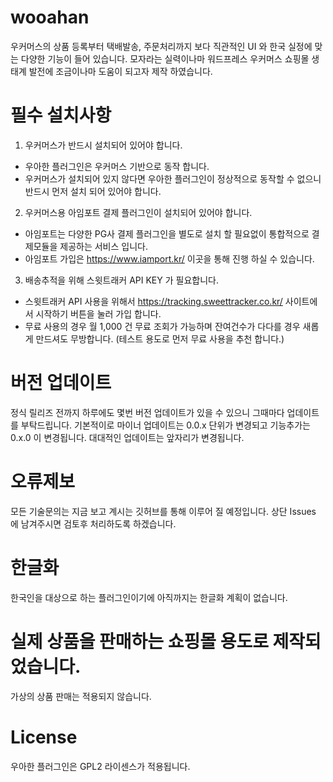 # wooahan

우커머스의 상품 등록부터 택배발송, 주문처리까지 보다 직관적인 UI 와 한국 실정에 맞는 다양한 기능이 들어 있습니다.
모자라는 실력이나마 워드프레스 우커머스 쇼핑몰 생태계 발전에 조금이나마 도움이 되고자 제작 하였습니다.

# 필수 설치사항

1. 우커머스가 반드시 설치되어 있어야 합니다.
  - 우아한 플러그인은 우커머스 기반으로 동작 합니다.
  - 우커머스가 설치되어 있지 않다면 우아한 플러그인이 정상적으로 동작할 수 없으니 반드시 먼저 설치 되어 있어야 합니다.
  
2. 우커머스용 아임포트 결제 플러그인이 설치되어 있어야 합니다.
  - 아임포트는 다양한 PG사 결제 플러그인을 별도로 설치 할 필요없이 통합적으로 결제모듈을 제공하는 서비스 입니다.
  - 아임포트 가입은 https://www.iamport.kr/ 이곳을 통해 진행 하실 수 있습니다.
  
3. 배송추적을 위해 스윗트래커 API KEY 가 필요합니다.
  - 스윗트래커 API 사용을 위해서 https://tracking.sweettracker.co.kr/ 사이트에서 시작하기 버튼을 눌러 가입 합니다.
  - 무료 사용의 경우 월 1,000 건 무료 조회가 가능하며 잔여건수가 다다를 경우 새롭게 만드셔도 무방합니다. (테스트 용도로 먼저 무료 사용을 추천 합니다.)

# 버전 업데이트

정식 릴리즈 전까지 하루에도 몇번 버전 업데이트가 있을 수 있으니 그때마다 업데이트를 부탁드립니다.
기본적이로 마이너 업데이트는 0.0.x 단위가 변경되고 기능추가는 0.x.0 이 변경됩니다. 대대적인 업데이트는 앞자리가 변경됩니다.

# 오류제보

모든 기술문의는 지금 보고 계시는 깃허브를 통해 이루어 질 예정입니다.
상단 Issues 에 남겨주시면 검토후 처리하도록 하겠습니다.

# 한글화

한국인을 대상으로 하는 플러그인이기에 아직까지는 한글화 계획이 없습니다.

# 실제 상품을 판매하는 쇼핑몰 용도로 제작되었습니다.

가상의 상품 판매는 적용되지 않습니다.

# License

우아한 플러그인은 GPL2 라이센스가 적용됩니다.
